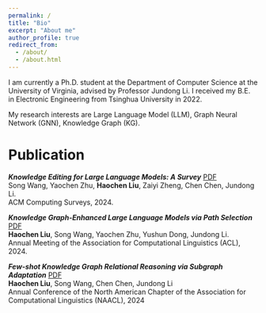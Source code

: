 ```yaml
---
permalink: /
title: "Bio"
excerpt: "About me"
author_profile: true
redirect_from: 
  - /about/
  - /about.html
---
```


I am currently a Ph.D. student at the Department of Computer Science at the University of Virginia, advised by Professor Jundong Li. I received my B.E. in Electronic Engineering from Tsinghua University in 2022.

My research interests are Large Language Model (LLM), Graph Neural Network (GNN), Knowledge Graph (KG).





Publication
======

***Knowledge Editing for Large Language Models: A Survey*** [PDF](https://arxiv.org/pdf/2310.16218.pdf) <br>
Song Wang, Yaochen Zhu, **Haochen Liu**, Zaiyi Zheng, Chen Chen, Jundong Li. <br>
ACM Computing Surveys, 2024.

***Knowledge Graph-Enhanced Large Language Models via Path Selection*** [PDF](https://arxiv.org/pdf/2406.13862.pdf) <br>
**Haochen Liu**, Song Wang, Yaochen Zhu, Yushun Dong, Jundong Li. <br>
Annual Meeting of the Association for Computational Linguistics (ACL), 2024.

***Few-shot Knowledge Graph Relational Reasoning via Subgraph Adaptation*** [PDF](https://arxiv.org/pdf/2406.15507.pdf) <br>
**Haochen Liu**, Song Wang, Chen Chen, Jundong Li <br>
Annual Conference of the North American Chapter of the Association for Computational Linguistics (NAACL), 2024